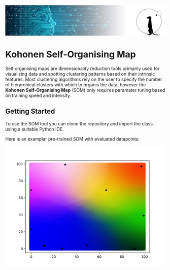 <img src="Images/logo2.png" />

# Kohonen Self-Organising Map

Self organising maps are dimensionality reduction tools primarily used for visualising data and spotting clustering patterns based on their intrinsic features. Most clustering algorithms rely on the user to specify the number of hierarchical clusters with which to organis the data, however the **Kohonen Self-Organising Map** (SOM) only requires paramater tuning based on training speed and intensity.

## Getting Started

To use the SOM tool you can clone the repository and import the class using a suitable Python IDE.

Here is an examplar pre-trained SOM with evaluated datapoints:

![Trained SOM](https://github.com/SpaceMeerkat/Bespin/blob/master/Example_Images/Trained_SOM.png)



